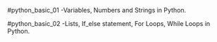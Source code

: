 #python_basic_01 -Variables, Numbers and Strings in Python.

#python_basic_02 -Lists, If_else statement, For Loops, While Loops in Python.
